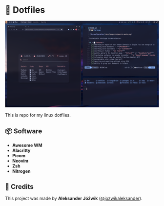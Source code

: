# 📁  Dotfiles

![Main screenshot](docs/screenshot_1.png)

This is repo for my linux dotfiles.

## 📦 Software

- **Awesome WM**
- **Alacritty**
- **Picom**
- **Neovim**
- **Zsh**
- **Nitrogen**

## 👤 Credits
This project was made by **Aleksander Jóźwik** ([@jozwikaleksander](https://github.com/jozwikaleksander)).
